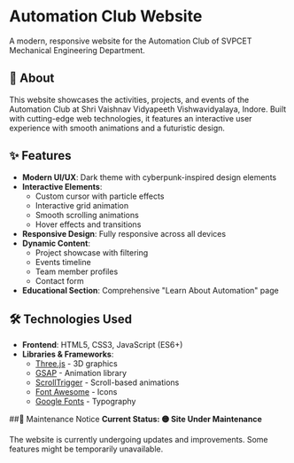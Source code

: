# Automation Club Website

A modern, responsive website for the Automation Club of SVPCET Mechanical Engineering Department.

## 🌟 About

This website showcases the activities, projects, and events of the Automation Club at Shri Vaishnav Vidyapeeth Vishwavidyalaya, Indore. Built with cutting-edge web technologies, it features an interactive user experience with smooth animations and a futuristic design.

## ✨ Features

- **Modern UI/UX**: Dark theme with cyberpunk-inspired design elements
- **Interactive Elements**: 
  - Custom cursor with particle effects
  - Interactive grid animation
  - Smooth scrolling animations
  - Hover effects and transitions
- **Responsive Design**: Fully responsive across all devices
- **Dynamic Content**:
  - Project showcase with filtering
  - Events timeline
  - Team member profiles
  - Contact form
- **Educational Section**: Comprehensive "Learn About Automation" page

## 🛠 Technologies Used

- **Frontend**: HTML5, CSS3, JavaScript (ES6+)
- **Libraries & Frameworks**:
  - [Three.js](https://threejs.org/) - 3D graphics
  - [GSAP](https://greensock.com/gsap/) - Animation library
  - [ScrollTrigger](https://greensock.com/scrolltrigger/) - Scroll-based animations
  - [Font Awesome](https://fontawesome.com/) - Icons
  - [Google Fonts](https://fonts.google.com/) - Typography

##🚨 Maintenance Notice
**Current Status: 🟡 Site Under Maintenance**

The website is currently undergoing updates and improvements. Some features might be temporarily unavailable.
